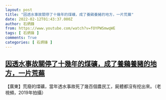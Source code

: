```yaml
---
layout: post
title: "因透水事故關停了十幾年的煤礦，成了養鷄養豬的地方，一片荒蕪"
date: 2022-02-12T01:43:37.000Z
author: 石炳鋒
from: https://www.youtube.com/watch?v=fOYPWSmwqWE
tags: [ 石炳锋 ]
comments: True
categories: [ 石炳锋 ]
---
```

<!--1644630217000-->
[因透水事故關停了十幾年的煤礦，成了養鷄養豬的地方，一片荒蕪](https://www.youtube.com/watch?v=fOYPWSmwqWE)
------

<div>
【廣東】荒廢的煤礦，當年透水事故死了幾百個農民工，屍體都沒有挖出來。（老視頻，2019年拍攝）
</div>
